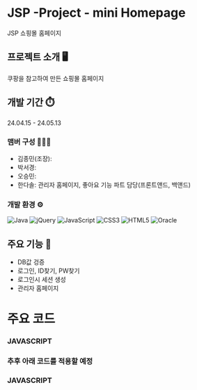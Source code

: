 # JSP -Project - mini Homepage
JSP 쇼핑몰 홈페이지

## 프로젝트 소개 🖥️
쿠팡을 참고하여 만든 쇼핑몰 홈페이지

## 개발 기간 ⏱️
24.04.15 - 24.05.13

### 맴버 구성 🧑‍🤝‍🧑
- 김종민(조장):
- 박서경:
- 오승민:
- 한다솔: 관리자 홈페이지, 좋아요 기능 파트 담당(프론트앤드, 백앤드)

### 개발 환경 ⚙️
![Java](https://img.shields.io/badge/java-%23ED8B00.svg?style=for-the-badge&logo=openjdk&logoColor=white)
![jQuery](https://img.shields.io/badge/jquery-%230769AD.svg?style=for-the-badge&logo=jquery&logoColor=white)
![JavaScript](https://img.shields.io/badge/javascript-%23323330.svg?style=for-the-badge&logo=javascript&logoColor=%23F7DF1E)
![CSS3](https://img.shields.io/badge/css3-%231572B6.svg?style=for-the-badge&logo=css3&logoColor=white)
![HTML5](https://img.shields.io/badge/html5-%23E34F26.svg?style=for-the-badge&logo=html5&logoColor=white)
![Oracle](https://img.shields.io/badge/Oracle-F80000?style=for-the-badge&logo=oracle&logoColor=white)

## 주요 기능 📌
- DB값 겅증
- 로그인, ID찾기, PW찾기
- 로그인시 세션 생성
- 관리자 홈페이지
# 주요 코드
### JAVASCRIPT
   
    
### 추후 아래 코드를 적용할 예정


### JAVASCRIPT
